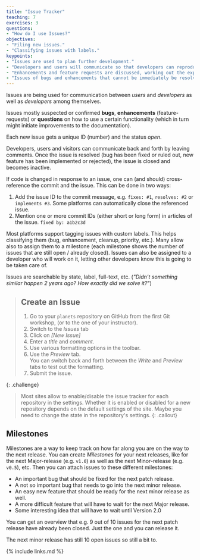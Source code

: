 ```yaml
---
title: "Issue Tracker"
teaching: 7
exercises: 3
questions:
- "How do I use Issues?"
objectives:
- "Filing new issues."
- "Classifying issues with labels."
keypoints:
- "Issues are used to plan further development."
- "Developers and users will communicate so that developers can reproduce bugs."
- "Enhancements and feature requests are discussed, working out the expected use-cases as well as parts of the implementation."
- "Issues of bugs and enhancements that cannot be immediately be resolved stay open so that they are not forgotten."
---
```


Issues are being used for communication between *users* and *developers* as
well as *developers* among themselves.

Issues mostly suspected or confirmed **bugs**, **enhancements** (feature-
requests) or **questions** on how to use a certain functionality (which in
turn might initiate improvements to the documentation).

Each new issue gets a unique ID (number) and the status *open*.

Developers, users and visitors can communicate back and forth by leaving comments.
Once the issue is resolved (bug has been fixed or ruled out, new feature has
been implemented or rejected), the issue is closed and becomes inactive.

If code is changed in response to an issue, one can (and should) cross-
reference the commit and the issue.  This can be done in two ways:
1. Add the issue ID to the commit message, e.g. `fixes: #1`, `resolves: #2`
or `implements #3`. Some platforms can automatically close the referenced
issue.
2. Mention one or more commit IDs (either short or long form)
in articles of the issue. `fixed by: a1b2c3d`

Most platforms support tagging issues with custom labels. This helps
classifying them (bug, enhancement, cleanup, priority, etc.). Many allow also
to assign them to a milestone (each milestone shows the number of issues that
are still open / already closed).
Issues can also be assigned to a developer who will work on it, letting other
developers know this is going to be taken care of.

Issues are searchable by state, label, full-text, etc. (*"Didn't something
similar happen 2 years ago? How exactly did we solve it?"*)

> ## Create an Issue
>
> 1. Go to your `planets` repository on GitHub from the first Git workshop,
>    (or to the one of your instructor).
> 2. Switch to the *Issues* tab
> 3. Click  on _[New Issue]_
> 4. Enter a _title_ and _comment_.
> 5. Use various formatting options in the toolbar.
> 6. Use the _Preview_ tab.   
>    You can switch back and forth between the _Write_ and _Preview_ tabs
>    to test out the formatting.
> 7. Submit the issue.
>
{: .challenge}

> Most sites allow to enable/disable the issue tracker for each repository
> in the settings.  Whether it is enabled or disabled for a new repository
> depends on the default settings of the site.  Maybe you need to change
> the state in the repository's settings.
{: .callout}

## Milestones

Milestones are a way to keep track on how far along you are on the way to
the next release.  You can create *Milestones* for your next releases,
like for the next Major-release (e.g. `v1.0`) as well as the next Minor-release
(e.g. `v0.5`), etc.  Then you can attach issues to these different milestones:

* An important bug that should be fixed for the next patch release.
* A not so important bug that needs to go into the next minor release.
* An easy new feature that should be ready for the next minor release as well.
* A more difficult feature that will have to wait for the next Major release.
* Some interesting idea that will have to wait until Version 2.0

You can get an overview that e.g. 9 out of 10 issues for the next patch release
have already been closed. Just the one and you can release it.

The next minor release has still 10 open issues so still a bit to.


{% include links.md %}
